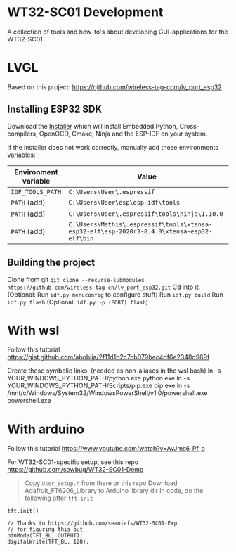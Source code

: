 # WT32-SC01 Development

A collection of tools and how-to's about developing GUI-applications for the WT32-SC01.


# LVGL

Based on this project: https://github.com/wireless-tag-com/lv_port_esp32

## Installing ESP32 SDK

Download the [Installer](https://dl.espressif.com/dl/esp-idf-tools-setup-offline-2.5.exe) which will install Embedded Python, Cross-compilers, OpenOCD, Cmake, Ninja and the ESP-IDF on your system.

If the installer does not work correctly, manually add these environments variables:

| Environment variable | Value |
|---|---|
| `IDF_TOOLS_PATH` | `C:\Users\User\.espressif` |
| `PATH` (add) | `C:\Users\User\esp\esp-idf\tools` |
| `PATH` (add) | `C:\Users\User\.espressif\tools\ninja\1.10.0` |
| `PATH` (add) | `C:\Users\Mathis\.espressif\tools\xtensa-esp32-elf\esp-2020r3-8.4.0\xtensa-esp32-elf\bin` |


## Building the project

Clone from git `git clone --recurse-submodules https://github.com/wireless-tag-cn/lv_port_esp32.git`
Cd into it.
(Optional: Run `idf.py menuconfig` to configure stuff)
Run `idf.py build`
Run `idf.py flash` (Optional: `idf.py -p (PORT) flash`)

# With wsl 

Follow this tutorial https://gist.github.com/abobija/2f11d1b2c7cb079bec4df6e2348d969f

Create these symbolic links: (needed as non-aliases in the wsl bash)
ln -s YOUR_WINDOWS_PYTHON_PATH/python.exe python.exe
ln -s YOUR_WINDOWS_PYTHON_PATH/Scripts/pip.exe pip.exe
ln -s /mnt/c/Windows/System32/WindowsPowerShell/v1.0/powershell.exe powershell.exe

# With arduino

Follow this tutorial https://www.youtube.com/watch?v=AvJms6_Pf_o

For WT32-SC01-specific setup, see this repo https://github.com/sowbug/WT32-SC01-Demo
> Copy `User_Setup.h` from there or this repo
> Download Adafruit_FT6206_Library to Arduino library dir
> In code, do the following after `tft.init`
```
tft.init()

// Thanks to https://github.com/seaniefs/WT32-SC01-Exp
// for figuring this out
pinMode(TFT_BL, OUTPUT);
digitalWrite(TFT_BL, 128);
```






